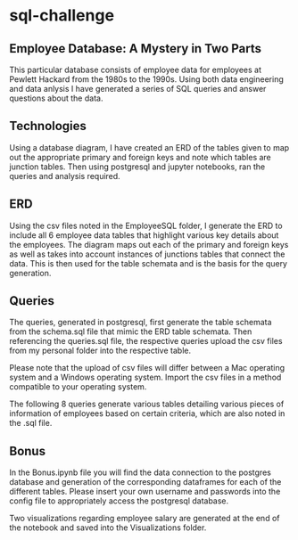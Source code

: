 # sql-challenge

## Employee Database: A Mystery in Two Parts
This particular database consists of employee data for employees at Pewlett Hackard from the 1980s to the 1990s. Using both data engineering and data anlysis I have generated a series of SQL queries and answer questions about the data. 

## Technologies
Using a database diagram, I have created an ERD of the tables given to map out the appropriate primary and foreign keys and note which tables are junction tables. Then using postgresql and jupyter notebooks, ran the queries and analysis required. 

## ERD
Using the csv files noted in the EmployeeSQL folder, I generate the ERD to include all 6 employee data tables that highlight various key details about the employees. The diagram maps out each of the primary and foreign keys as well as takes into account instances of junctions tables that connect the data. This is then used for the table schemata and is the basis for the query generation.

## Queries
The queries, generated in postgresql, first generate the table schemata from the schema.sql file that mimic the ERD table schemata. Then referencing the queries.sql file, the respective queries upload the csv files from my personal folder into the respective table. 

Please note that the upload of csv files will differ between a Mac operating system and a Windows operating system. Import the csv files in a method compatible to your operating system. 

The following 8 queries generate various tables detailing various pieces of information of employees based on certain criteria, which are also noted in the .sql file.

## Bonus 
In the Bonus.ipynb file you will find the data connection to the postgres database and generation of the corresponding dataframes for each of the different tables. 
Please insert your own username and passwords into the config file to appropriately access the postgresql database. 

Two visualizations regarding employee salary are generated at the end of the notebook and saved into the Visualizations folder. 
